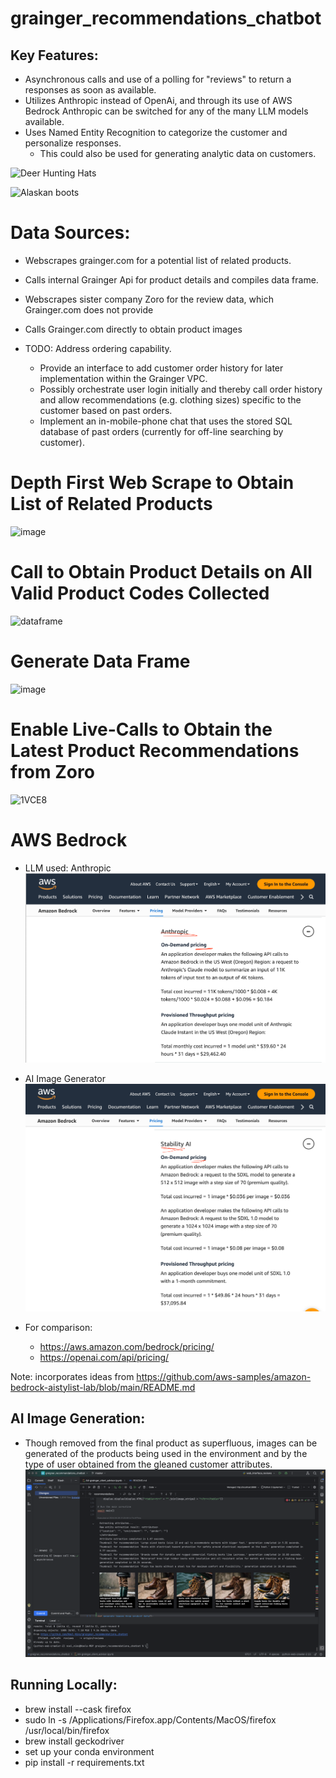 # grainger_recommendations_chatbot

## Key Features: 
  - Asynchronous calls and use of a polling for "reviews" to return a responses as soon as available.
  - Utilizes Anthropic instead of OpenAi, and through its use of AWS Bedrock Anthropic can be switched for any of the many LLM models available.
  - Uses Named Entity Recognition to categorize the customer and personalize responses.
    - This could also be used for generating analytic data on customers.
    
     
![Deer Hunting Hats](https://github.com/Noel-Niko/grainger_recommendations_chatbot/assets/83922762/b73cf069-c8fa-46bf-a45f-0d13e52651f8)

![Alaskan boots](https://github.com/Noel-Niko/grainger_recommendations_chatbot/assets/83922762/398ea974-43c4-476b-93e1-7a92fd52b5e8)

# Data Sources:
  - Webscrapes grainger.com for a potential list of related products.
  - Calls internal Grainger Api for product details and compiles data frame.
  - Webscrapes sister company Zoro for the review data, which Grainger.com does not provide
  - Calls Grainger.com directly to obtain product images
  
  - TODO: Address ordering capability.
      -   Provide an interface to add customer order history for later implementation within the Grainger VPC.
      -   Possibly orchestrate user login initially and thereby call order history and allow recommendations (e.g. clothing sizes) specific to the customer based on past orders.
      -   Implement an in-mobile-phone chat that uses the stored SQL database of past orders (currently for off-line searching by customer).

# Depth First Web Scrape to Obtain List of Related Products
![image](https://github.com/Noel-Niko/grainger_recommendations_chatbot/assets/83922762/f2fb3cad-5a00-448c-94e0-4a82eda0998b)

# Call to Obtain Product Details on All Valid Product Codes Collected
![dataframe](https://github.com/Noel-Niko/grainger_recommendations_chatbot/assets/83922762/aa974628-afae-428c-ae29-3b153b60132c)

# Generate Data Frame
![image](https://github.com/Noel-Niko/grainger_recommendations_chatbot/assets/83922762/179dc571-bf7f-4f86-93b8-9a8915c6b381)

# Enable Live-Calls to Obtain the Latest Product Recommendations from Zoro
![1VCE8](https://github.com/Noel-Niko/graigner_recommendations_chatbot/assets/83922762/d455c98e-e906-42b0-89e0-079e6c772bcd)


# AWS Bedrock
- LLM used: Anthropic
    ![img.png](readMe_images/img.png)
  
- AI Image Generator 
    ![img_1.png](readMe_images/img_1.png)

- For comparison: 
  - https://aws.amazon.com/bedrock/pricing/
  - https://openai.com/api/pricing/
 
Note: incorporates ideas from https://github.com/aws-samples/amazon-bedrock-aistylist-lab/blob/main/README.md


## AI Image Generation:
- Though removed from the final product as superfluous, images can be generated of the products being used in the environment and by the type of user obtained from the gleaned customer attributes.
![img_3.png](readMe_images/img_3.png)


## Running Locally:
- brew install --cask firefox
- sudo ln -s /Applications/Firefox.app/Contents/MacOS/firefox /usr/local/bin/firefox
- brew install geckodriver
- set up your conda environment
- pip install -r requirements.txt
